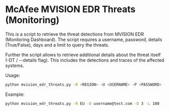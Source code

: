 # McAfee MVISION EDR Threats (Monitoring)

This is a script to retrieve the threat detections from MVISION EDR (Monitoring Dashboard). The script requires a username, password, details (True/False), days and a limit to query the threats.

Further the script allows to retrieve additional details about the threat itself (-DT / --details flag). This includes the detections and traces of the affected systems. 

Usage:

```sh
python mvision_edr_threats.py -R <REGION> -U <USERNAME> -P <PASSWORD> -DT <DETAILS> -D <DAYS> -L <MAX RESULTS>
```

Example:

```sh
python mvision_edr_threats.py -R EU -U username@test.com -D 3 -L 100
```

